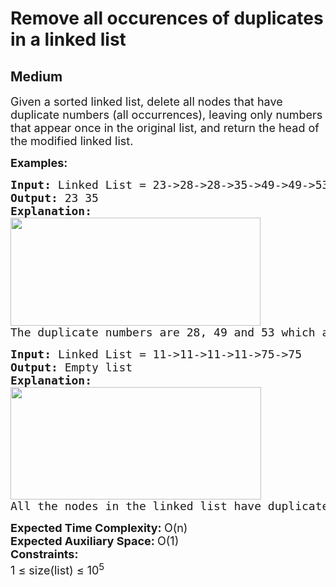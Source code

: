 # Remove all occurences of duplicates in a linked list
## Medium
<div class="problems_problem_content__Xm_eO"><p><span style="font-size: 18px;">Given a sorted linked list, delete all nodes that have duplicate numbers (all occurrences), leaving only numbers that appear once in the original list, and </span><span style="font-size: 18px;">return the head of the modified linked list.</span><span style="font-size: 18px;">&nbsp;</span></p>
<p><span style="font-size: 18px;"><strong>Examples:</strong></span></p>
<pre><span style="font-size: 18px;"><strong>Input: </strong></span><span style="font-size: 18px;">Linked List = 23-&gt;28-&gt;28-&gt;35-&gt;49-&gt;49-&gt;53-&gt;53</span>
<span style="font-size: 18px;"><strong>Output: </strong>23 35</span>
<span style="font-size: 18px;"><strong>Explanation: <br><img src="https://media.geeksforgeeks.org/img-practice/prod/addEditProblem/706411/Web/Other/blobid0_1719990710.png" width="400" height="173"><br></strong></span><span style="font-size: 18px;">The duplicate numbers are 28, 49 and 53 which are removed from the list.</span></pre>
<pre><span style="font-size: 18px;"><strong><span style="font-size: 18px;">Input:</span> </strong></span><span style="font-size: 18px;">Linked List =<strong> </strong>11-&gt;11-&gt;11-&gt;11-&gt;75-&gt;75</span>
<span style="font-size: 18px;"><strong>Output: </strong>Empty list</span>
<span style="font-size: 18px;"><strong><span style="font-size: 18px;">Explanation:</span> <br></strong></span><span style="font-size: 18px;"><img src="https://media.geeksforgeeks.org/img-practice/prod/addEditProblem/706411/Web/Other/blobid1_1719990734.png" width="401" height="180"><br>All the nodes in the linked list have duplicates. </span><span style="font-size: 18px;">Hence the resultant list would be empty.</span></pre>
<div><span style="font-size: 18px;"><strong>Expected Time Complexity: </strong>O(n)</span></div>
<div><span style="font-size: 18px;"><strong>Expected Auxiliary Space: </strong>O(1)<br></span><span style="font-size: 18px;"><strong>Constraints:</strong></span></div>
<div><span style="font-size: 18px;">1 ≤ size(list) ≤ 10<sup>5</sup></span></div></div>